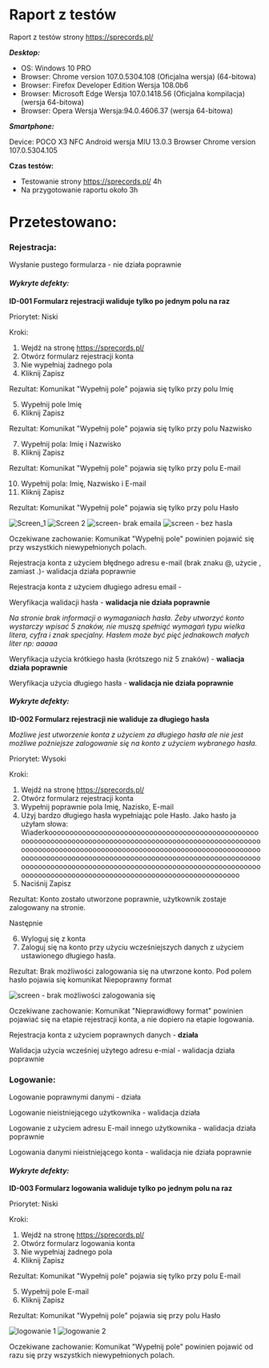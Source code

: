  # Raport z testów #     

Raport z testów strony https://sprecords.pl/


_**Desktop:**_

 - OS: Windows 10 PRO
 - Browser: Chrome version 107.0.5304.108 (Oficjalna wersja) (64-bitowa)
 - Browser: Firefox Developer Edition Wersja 108.0b6
 - Browser: Microsoft Edge Wersja 107.0.1418.56 (Oficjalna kompilacja) (wersja 64-bitowa)
 - Browser: Opera Wersja Wersja:94.0.4606.37  (wersja 64-bitowa)

_**Smartphone:**_

Device: POCO X3 NFC
Android wersja MIU 13.0.3
Browser Chrome version 107.0.5304.105

**Czas testów:**
 - Testowanie strony https://sprecords.pl/ 4h
 - Na przygotowanie raportu około 3h

# Przetestowano: #

### Rejestracja: ###

Wysłanie pustego formularza - nie działa poprawnie

#### _Wykryte defekty:_ ####

**ID-001 Formularz rejestracji waliduje tylko po jednym polu na raz** 

Priorytet: Niski

Kroki:

1. Wejdź na stronę https://sprecords.pl/
2. Otwórz formularz rejestracji konta
3. Nie wypełniaj żadnego pola 
4. Kliknij Zapisz

Rezultat: Komunikat "Wypełnij pole" pojawia się tylko przy polu Imię

5. Wypełnij pole Imię
6. Kliknij Zapisz

Rezultat: Komunikat "Wypełnij pole" pojawia się tylko przy polu Nazwisko

7. Wypełnij pola: Imię i Nazwisko
8. Kliknij Zapisz

Rezultat: Komunikat "Wypełnij pole" pojawia się tylko przy polu E-mail

10. Wypełnij pola: Imię, Nazwisko i E-mail
11. Kliknij Zapisz

Rezultat: Komunikat "Wypełnij pole" pojawia się tylko przy polu Hasło

![Screen_1](https://user-images.githubusercontent.com/118970045/212694757-eb7dcc2f-ce01-4d4a-9497-89a3287f8424.png)
![Screen 2](https://user-images.githubusercontent.com/118970045/212694754-4ef4732d-42bb-42e4-8d76-d7f930bf927f.png)
![screen- brak emaila](https://user-images.githubusercontent.com/118970045/212695058-8619899d-b272-46ae-90dc-c41acb628775.png)
![screen - bez hasla](https://user-images.githubusercontent.com/118970045/212694750-5623b4fc-51a4-434d-855d-f1f2a10a937c.png)

Oczekiwane zachowanie: Komunikat "Wypełnij pole" powinien pojawić się przy wszystkich niewypełnionych polach.


Rejestracja konta z użyciem błędnego adresu e-mail (brak znaku @, użycie , zamiast .)- walidacja działa poprawnie

Rejestracja konta z użyciem długiego adresu email -

Weryfikacja walidacji hasła - **walidacja nie działa poprawnie**

_Na stronie brak informacji o wymaganiach hasła. Żeby utworzyć konto wystarczy wpisać 5 znaków, nie muszą spełniąć wymagań typu wielka litera, cyfra i znak specjalny. Hasłem może być pięć jednakowch małych liter np: aaaaa_ 

Weryfikacja użycia krótkiego hasła (krótszego niż 5 znaków) - **waliacja działa poprawnie** 

Weryfikacja użycia długiego hasła - **walidacja nie działa poprawnie**


#### _Wykryte defekty:_ ####

**ID-002 Formularz rejestracji nie waliduje za długiego hasła**

_Możliwe jest utworzenie konta z użyciem za długiego hasła ale nie jest możliwe poźniejsze zalogowanie się na konto z użyciem wybranego hasła._

Priorytet: Wysoki

Kroki:

1. Wejdź na stronę https://sprecords.pl/
2. Otwórz formularz rejestracji konta
3. Wypełnij poprawnie pola Imię, Nazisko, E-mail
4. Użyj bardzo długiego hasła wypełniając pole Hasło. Jako hasło ja użyłam słowa: Wiaderkoooooooooooooooooooooooooooooooooooooooooooooooooooooooooooooooooooooooooooooooooooooooooooooooooooooooooooooooooooooooooooooooooooooooooooooooooooooooooooooooooooooooooooooooooooooooooooooooooooooooooooooooooooooooooooooooooooooooooooooooooooooooooooooooooooooooooooooooooooooooooooooooooooooooooooooooooooooooooooooooooooooooooo
5. Naciśnij Zapisz

Rezultat: Konto zostało utworzone poprawnie, użytkownik zostaje zalogowany na stronie.

Następnie

6. Wyloguj się z konta
7. Zaloguj się na konto przy użyciu wcześniejszych danych z użyciem ustawionego długiego hasła.

Rezultat: Brak możliwości zalogowania się na utwrzone konto. Pod polem hasło pojawia się komunikat Niepoprawny format

![screen - brak możliwości zalogowania się](https://user-images.githubusercontent.com/118970045/212700822-c5640a56-8fe8-4410-860c-ea904b46fc1f.png)

Oczekiwane zachowanie: Komunikat "Nieprawidłowy format" powinien pojawiać się na etapie rejestracji konta, a nie dopiero na etapie logowania. 

Rejestracja konta z użyciem poprawnych danych - **działa**

Walidacja użycia wcześniej użytego adresu e-mial - walidacja działa poprawnie



### Logowanie: ###

Logowanie poprawnymi danymi - działa

Logowanie nieistniejącego użytkownika - walidacja działa

Logowanie z użyciem adresu E-mail innego użytkownika - walidacja działa poprawnie

Logowania danymi nieistniejącego konta - walidacja nie działa poprawnie

#### _Wykryte defekty:_ ####

**ID-003 Formularz logowania waliduje tylko po jednym polu na raz** 

Priorytet: Niski

Kroki:

1. Wejdź na stronę https://sprecords.pl/
2. Otwórz formularz logowania konta
3. Nie wypełniaj żadnego pola 
4. Kliknij Zapisz

Rezultat: Komunikat "Wypełnij pole" pojawia się tylko przy polu E-mail

5. Wypełnij pole E-mail
6. Kliknij Zapisz

Rezultat: Komunikat "Wypełnij pole" pojawia się przy polu Hasło

![logowanie 1](https://user-images.githubusercontent.com/118970045/212708281-8e58c326-0202-412e-b7bb-b0f78eca194a.png)
![logowanie 2](https://user-images.githubusercontent.com/118970045/212708290-6ca1aa89-107e-45e6-a839-a02b5cfeb3d1.png)


Oczekiwane zachowanie: Komunikat "Wypełnij pole" powinien pojawić od razu się przy wszystkich niewypełnionych polach.











